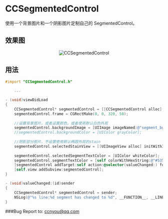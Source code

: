 CCSegmentedControl
=========

使用一个背景图片和一个阴影图片定制自己的 SegmentedControl。

效果图
----------

<p align="center" >
  <img src="https://raw.github.com/ccnyou/CCSegmentedControl/master/%E6%95%88%E6%9E%9C%E5%9B%BE.jpg" alt="CCSegmentedControl" title="CCSegmentedControl">
</p>

用法
----------

```objective-c
#import "CCSegmentedControl.h"

	...	
	
- (void)viewDidLoad
{
    CCSegmentedControl* segmentedControl = [[CCSegmentedControl alloc] initWithItems:@[@"本周热门", @"最佳餐厅", @"口味最佳", @"更多排行"]];
    segmentedControl.frame = CGRectMake(0, 0, 320, 50);
    
    //设置背景图片，或者设置颜色，或者使用默认白色外观
    segmentedControl.backgroundImage = [UIImage imageNamed:@"segment_bg.png"];
    //segmentedControl.backgroundColor = [UIColor grayColor];
  
    //阴影部分图片，不设置使用默认椭圆外观的stain
    segmentedControl.selectedStainView = [[UIImageView alloc] initWithImage:[UIImage imageNamed:@"stain.png"]];
    
    segmentedControl.selectedSegmentTextColor = [UIColor whiteColor];
    segmentedControl.segmentTextColor = [self colorWithHexString:@"#535353"];
    [segmentedControl addTarget:self action:@selector(valueChanged:) forControlEvents:UIControlEventValueChanged];
    [self.view addSubview:segmentedControl];
}

- (void)valueChanged:(id)sender
{
    CCSegmentedControl* segmentedControl = sender;
    NSLog(@"%s line:%d segment has changed to %d", __FUNCTION__, __LINE__, segmentedControl.selectedSegmentIndex);
}

```

###Bug Report to:
ccnyou@qq.com
